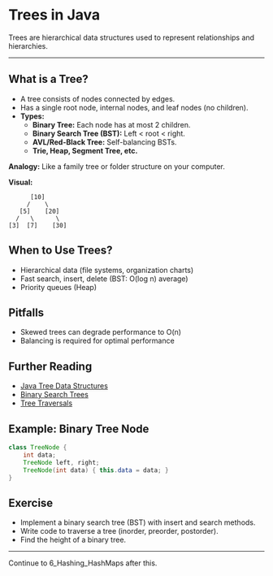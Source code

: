 # Trees in Java

Trees are hierarchical data structures used to represent relationships and hierarchies.

---

## What is a Tree?
- A tree consists of nodes connected by edges.
- Has a single root node, internal nodes, and leaf nodes (no children).
- **Types:**
  - **Binary Tree:** Each node has at most 2 children.
  - **Binary Search Tree (BST):** Left < root < right.
  - **AVL/Red-Black Tree:** Self-balancing BSTs.
  - **Trie, Heap, Segment Tree, etc.**

**Analogy:** Like a family tree or folder structure on your computer.

**Visual:**
```
      [10]
     /    \
   [5]    [20]
  /   \      \
[3]  [7]    [30]
```

## When to Use Trees?
- Hierarchical data (file systems, organization charts)
- Fast search, insert, delete (BST: O(log n) average)
- Priority queues (Heap)

## Pitfalls
- Skewed trees can degrade performance to O(n)
- Balancing is required for optimal performance

## Further Reading
- [Java Tree Data Structures](https://www.geeksforgeeks.org/binary-tree-data-structure/)
- [Binary Search Trees](https://www.geeksforgeeks.org/binary-search-tree-data-structure/)
- [Tree Traversals](https://www.geeksforgeeks.org/tree-traversals-inorder-preorder-and-postorder/)

## Example: Binary Tree Node
```java
class TreeNode {
    int data;
    TreeNode left, right;
    TreeNode(int data) { this.data = data; }
}
```

## Exercise
- Implement a binary search tree (BST) with insert and search methods.
- Write code to traverse a tree (inorder, preorder, postorder).
- Find the height of a binary tree.

---

Continue to 6_Hashing_HashMaps after this.
